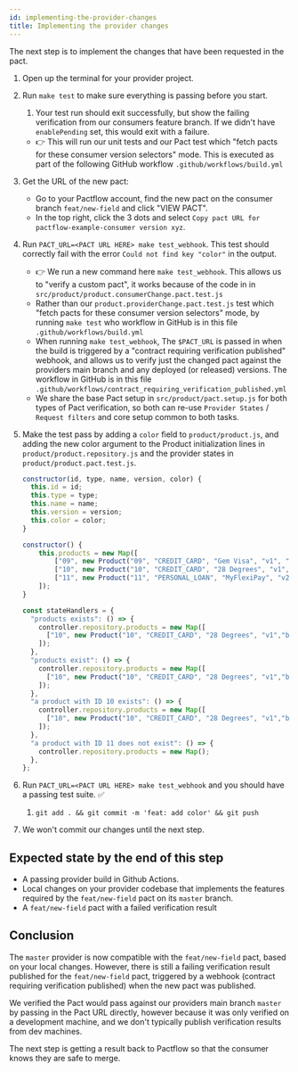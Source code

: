 ```yaml
---
id: implementing-the-provider-changes
title: Implementing the provider changes
---
```


The next step is to implement the changes that have been requested in the pact.

1. Open up the terminal for your provider project.

1. Run `make test` to make sure everything is passing before you start.
   1. Your test run should exit successfully, but show the failing verification from our consumers feature branch. If we didn't have `enablePending` set, this would exit with a failure.
    * 👉 This will run our unit tests and our Pact test which "fetch pacts for these consumer version selectors" mode. This is executed as part of the following GitHub workflow `.github/workflows/build.yml`
  
2. Get the URL of the new pact:
    * Go to your Pactflow account, find the new pact on the consumer branch `feat/new-field` and click "VIEW PACT".
    * In the top right, click the 3 dots and select `Copy pact URL for pactflow-example-consumer version xyz`.

3. Run `PACT_URL=<PACT URL HERE> make test_webhook`. This test should correctly fail with the error `Could not find key "color"` in the output.
    * 👉 We run a new command here `make test_webhook`. This allows us to "verify a custom pact", it works because of the code in in `src/product/product.consumerChange.pact.test.js`
    * Rather than our `product.providerChange.pact.test.js` test which "fetch pacts for these consumer version selectors" mode, by running `make test` who workflow in GitHub is in this file `.github/workflows/build.yml`
    * When running `make test_webhook`, The `$PACT_URL` is passed in when the build is triggered by a "contract requiring verification published" webhook, and allows us to verify just the changed pact against the providers main branch and any deployed (or released) versions. The workflow in GitHub is in this file `.github/workflows/contract_requiring_verification_published.yml`
    * We share the base Pact setup in `src/product/pact.setup.js` for both types of Pact verification, so both can re-use `Provider States` / `Request filters` and core setup common to both tasks.

4. Make the test pass by adding a `color` field to `product/product.js`, and adding the new color argument to the Product initialization lines in `product/product.repository.js` and the provider states in `product/product.pact.test.js`.

    ```js
    constructor(id, type, name, version, color) {
      this.id = id;
      this.type = type;
      this.name = name;
      this.version = version;
      this.color = color;
    }
    ```

    ```js
    constructor() {
        this.products = new Map([
            ["09", new Product("09", "CREDIT_CARD", "Gem Visa", "v1", "green")],
            ["10", new Product("10", "CREDIT_CARD", "28 Degrees", "v1", "blue")],
            ["11", new Product("11", "PERSONAL_LOAN", "MyFlexiPay", "v2", "yellow")],
        ]);
    }
    ```

    ```js
    const stateHandlers = {
      "products exists": () => {
        controller.repository.products = new Map([
          ["10", new Product("10", "CREDIT_CARD", "28 Degrees", "v1","blue")],
        ]);
      },
      "products exist": () => {
        controller.repository.products = new Map([
          ["10", new Product("10", "CREDIT_CARD", "28 Degrees", "v1","blue")],
        ]);
      },
      "a product with ID 10 exists": () => {
        controller.repository.products = new Map([
          ["10", new Product("10", "CREDIT_CARD", "28 Degrees", "v1","blue")],
        ]);
      },
      "a product with ID 11 does not exist": () => {
        controller.repository.products = new Map();
      },
    };
    ```

5. Run `PACT_URL=<PACT URL HERE> make test_webhook` and you should have a passing test suite. ✅

   1. `git add . && git commit -m 'feat: add color' && git push`
6. We won't commit our changes until the next step.

## Expected state by the end of this step

* A passing provider build in Github Actions.
* Local changes on your provider codebase that implements the features required by the `feat/new-field` pact on its `master` branch.
* A `feat/new-field` pact with a failed verification result

## Conclusion

The `master` provider is now compatible with the `feat/new-field` pact, based on your local changes. However, there is still a failing verification result published for the `feat/new-field` pact, triggered by a webhook (contract requiring verification published) when the new pact was published.

We verified the Pact would pass against our providers main branch `master` by passing in the Pact URL directly, however because it was only verified on a development machine, and we don't typically publish verification results from dev machines.

The next step is getting a result back to Pactflow so that the consumer knows they are safe to merge.
